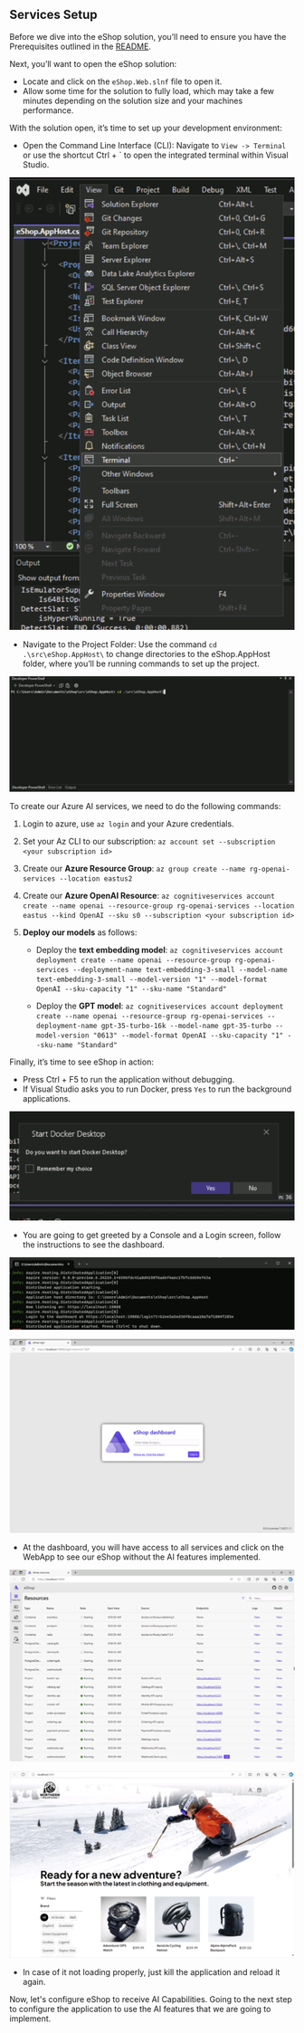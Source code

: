 ## Services Setup

Before we dive into the eShop solution, you’ll need to ensure you have the Prerequisites outlined in the [README](/README.md).

Next, you’ll want to open the eShop solution:

- Locate and click on the `eShop.Web.slnf` file to open it.
- Allow some time for the solution to fully load, which may take a few minutes depending on the solution size and your machines performance.

With the solution open, it’s time to set up your development environment:

- Open the Command Line Interface (CLI): Navigate to `View -> Terminal` or use the shortcut Ctrl + ` to open the integrated terminal within Visual Studio.

![Captura de tela 2024-05-09 114025.png](/docs/ai-lab/img/Captura%20de%20tela%202024-05-09%20114025.png)

- Navigate to the Project Folder: Use the command `cd .\src\eShop.AppHost\` to change directories to the eShop.AppHost folder, where you’ll be running commands to set up the project.

![Captura de tela 2024-05-09 124556.png](/docs/ai-lab/img/Captura%20de%20tela%202024-05-09%20124556.png)

To create our Azure AI services, we need to do the following commands:

1. Login to azure, use `az login` and your Azure credentials.

1. Set your Az CLI to our subscription: `az account set --subscription <your subscription id>`

1. Create our **Azure Resource Group**: `az group create --name rg-openai-services --location eastus2`

1. Create our **Azure OpenAI Resource**: `az cognitiveservices account create --name openai --resource-group rg-openai-services --location eastus --kind OpenAI --sku s0 --subscription <your subscription id>`

1. **Deploy our models** as follows:

   - Deploy the **text embedding model**: `az cognitiveservices account deployment create --name openai --resource-group rg-openai-services --deployment-name text-embedding-3-small --model-name text-embedding-3-small --model-version "1" --model-format OpenAI --sku-capacity "1" --sku-name "Standard"`

   - Deploy the **GPT model**: `az cognitiveservices account deployment create --name openai --resource-group rg-openai-services --deployment-name gpt-35-turbo-16k --model-name gpt-35-turbo --model-version "0613" --model-format OpenAI --sku-capacity "1" --sku-name "Standard"`

Finally, it’s time to see eShop in action:

- Press Ctrl + F5 to run the application without debugging.
- If Visual Studio asks you to run Docker, press `Yes` to run the background applications.

![Captura de tela 2024-05-09 114245.png](/docs/ai-lab/img/Captura%20de%20tela%202024-05-09%20114245.png)

- You are going to get greeted by a Console and a Login screen, follow the instructions to see the dashboard.

![Captura de tela 2024-05-09 115710.png](/docs/ai-lab/img/Captura%20de%20tela%202024-05-09%20115710.png)

![Captura de tela 2024-05-09 115537.png](/docs/ai-lab/img/Captura%20de%20tela%202024-05-09%20115537.png)

- At the dashboard, you will have access to all services and click on the WebApp to see our eShop without the AI features implemented.

![Captura de tela 2024-05-09 130427.png](/docs/ai-lab/img/Captura%20de%20tela%202024-05-09%20130427.png)

![Captura de tela 2024-05-09 115743.png](/docs/ai-lab/img/Captura%20de%20tela%202024-05-09%20115743.png)

- In case of it not loading properly, just kill the application and reload it again.

Now, let's configure eShop to receive AI Capabilities. Going to the next step to configure the application to use the AI features that we are going to implement.
